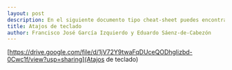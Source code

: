 ```yaml
---
layout: post
description: En el siguiente documento tipo cheat-sheet puedes encontrar diversos atajos de teclado para Windows y para Mac.
title: Atajos de teclado
author: Francisco José García Izquierdo y Eduardo Sáenz-de-Cabezón
---
```


[https://drive.google.com/file/d/1jV72Y9twaFqDUceQODhglizbd-0Cwc1f/view?usp=sharing](Atajos de teclado)
